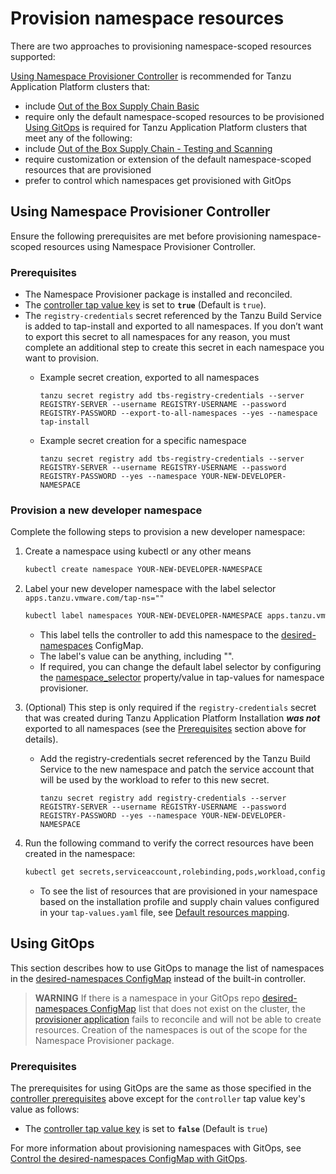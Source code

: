 # Provision namespace resources

There are two approaches to provisioning namespace-scoped resources supported:

[Using Namespace Provisioner Controller](#controller-ns-provisioning) is recommended for Tanzu
Application Platform clusters that:
  - include [Out of the Box Supply Chain Basic](../scc/ootb-supply-chain-basic.hbs.md)
  - require only the default namespace-scoped resources to be provisioned
[Using GitOps](#using-gitops) is required for Tanzu Application Platform clusters that
meet any of the following:
  - include [Out of the Box Supply Chain - Testing and Scanning](../scc/ootb-supply-chain-testing-scanning.hbs.md)
  - require customization or extension of the default namespace-scoped resources that are provisioned
  - prefer to control which namespaces get provisioned with GitOps

## <a id="controller-ns-provisioning"></a>Using Namespace Provisioner Controller

Ensure the following prerequisites are met before provisioning namespace-scoped resources using Namespace Provisioner Controller.
### <a id="nps-controller-prerequisites"></a>Prerequisites</br>

- The Namespace Provisioner package is installed and reconciled.
- The [controller tap value key](install.hbs.md#customized-installation) is set to **`true`**
  (Default is `true`).
- The `registry-credentials` secret referenced by the Tanzu Build Service is added to tap-install
  and exported to all namespaces. If you don’t want to export this secret to all namespaces for any
  reason, you must complete an additional step to create this secret in each namespace
  you want to provision.
  - Example secret creation, exported to all namespaces

    ```terminal
    tanzu secret registry add tbs-registry-credentials --server REGISTRY-SERVER --username REGISTRY-USERNAME --password REGISTRY-PASSWORD --export-to-all-namespaces --yes --namespace tap-install
    ```

  - Example secret creation for a specific namespace

    ```terminal
    tanzu secret registry add tbs-registry-credentials --server REGISTRY-SERVER --username REGISTRY-USERNAME --password REGISTRY-PASSWORD --yes --namespace YOUR-NEW-DEVELOPER-NAMESPACE
    ```

### <a id="provision-dev-namespace"></a>Provision a new developer namespace

Complete the following steps to provision a new developer namespace:

1. Create a namespace using kubectl or any other means

   ```bash
   kubectl create namespace YOUR-NEW-DEVELOPER-NAMESPACE
   ```

1. Label your new developer namespace with the label selector `apps.tanzu.vmware.com/tap-ns=""`

   ```bash
   kubectl label namespaces YOUR-NEW-DEVELOPER-NAMESPACE apps.tanzu.vmware.com/tap-ns=""
   ```

   - This label tells the controller to add this namespace to the
   [desired-namespaces](about.hbs.md#desired-ns-configmap) ConfigMap.</br>
   - The label's value can be anything, including "". </br>
   - If required, you can change the default label selector by configuring the
     [namespace_selector](install.hbs.md#customized-install) property/value in tap-values
     for namespace provisioner.

1. (Optional) This step is only required if the `registry-credentials` secret that was created
   during Tanzu Application Platform Installation **_was not_** exported to all namespaces (see the
   [Prerequisites](#nps-controller-prerequisites) section above for details).

   - Add the registry-credentials secret referenced by the Tanzu Build Service to the new
     namespace and patch the service account that will be used by the workload to refer to this new secret.

     ```terminal
     tanzu secret registry add registry-credentials --server REGISTRY-SERVER --username REGISTRY-USERNAME --password REGISTRY-PASSWORD --yes --namespace YOUR-NEW-DEVELOPER-NAMESPACE
     ```

1. Run the following command to verify the correct resources have been created in the namespace:

   ```bash
   kubectl get secrets,serviceaccount,rolebinding,pods,workload,configmap -n YOUR-NEW-DEVELOPER-NAMESPACE
   ```

   - To see the list of resources that are provisioned in your namespace based on the installation
     profile and supply chain values configured in your `tap-values.yaml` file, see [Default resources mapping](reference.hbs.md#default-resources-mapping).

## <a id="using-gitops"></a>Using GitOps

This section describes how to use GitOps to manage the list of namespaces in the [desired-namespaces ConfigMap](about.hbs.md#desired-ns-configmap) instead of the built-in controller.

>**WARNING** If there is a namespace in your GitOps repo [desired-namespaces ConfigMap](about.hbs.md#desired-ns-configmap) list that does not exist on the cluster, the [provisioner application](about.hbs.md#nsp-component-carvel-app) fails to reconcile and will not be able to create resources.
Creation of the namespaces is out of the scope for the Namespace Provisioner package.

### <a id="gitops-prerequisites"></a>Prerequisites</br>

The prerequisites for using GitOps are the same as those specified in the
[controller prerequisites](#nps-controller-prerequisites) above except for the `controller`
tap value key's value as follows:

- The [controller tap value key](install.hbs.md#customized-install) is set to **`false`**
  (Default is `true`)

For more information about provisioning namespaces with GitOps, see [Control the desired-namespaces ConfigMap with GitOps](how-tos.hbs.md#control-desired-namespaces).
